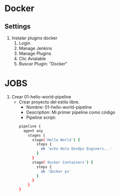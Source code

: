 # Docker
## Settings
1. Instalar plugins docker
    1. Login
    1. Manage Jenkins
    1. Manage Plugins
    1. Clic Avialable
    1. Buscar Plugin: "Docker"
    
# JOBS
1. Crear 01-hello-world-pipeline
    * Crear proyecto del estilo libre.
        * Nombre: 01-hello-world-pipeline
        * Description: Mi primer pipeline como código
        * Pipeline script:
        ```bash         
        pipeline {
          agent any
            stages {
              stage('Hello World') {
                steps {
                  sh 'echo Hola DevOps Enginers...'
                }
              }
              stage('docker Containers') {
                steps {
                  sh 'docker ps'
                }
              }
            }
        }
        ```
